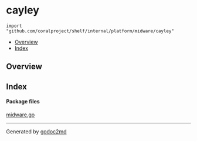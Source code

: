 

# cayley
`import "github.com/coralproject/shelf/internal/platform/midware/cayley"`

* [Overview](#pkg-overview)
* [Index](#pkg-index)

## <a name="pkg-overview">Overview</a>



## <a name="pkg-index">Index</a>


#### <a name="pkg-files">Package files</a>
[midware.go](/src/github.com/coralproject/shelf/internal/platform/midware/cayley/midware.go) 










- - -
Generated by [godoc2md](http://godoc.org/github.com/davecheney/godoc2md)
